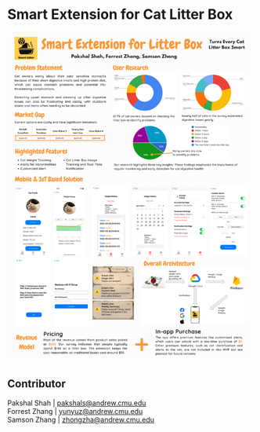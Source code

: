 # Smart Extension for Cat Litter Box

![alt text](17781_Final_Post.png)

## Contributor
Pakshal Shah | pakshals@andrew.cmu.edu\
Forrest Zhang | yunyuz@andrew.cmu.edu\
Samson Zhang | zhongzha@andrew.cmu.edu
